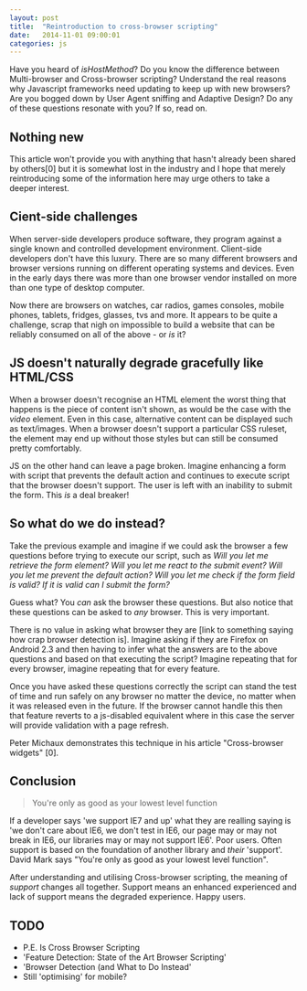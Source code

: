 ```yaml
---
layout: post
title:  "Reintroduction to cross-browser scripting"
date:   2014-11-01 09:00:01
categories: js
---
```


Have you heard of *isHostMethod*? Do you know the difference between Multi-browser and Cross-browser scripting? Understand the real reasons why Javascript frameworks need updating to keep up with new browsers? Are you bogged down by User Agent sniffing and Adaptive Design? Do any of these questions resonate with you? If so, read on.

## Nothing new

This article won't provide you with anything that hasn't already been shared by others[0] but it is somewhat lost in the industry and I hope that merely reintroducing some of the information here may urge others to take a deeper interest.

## Cient-side challenges

When server-side developers produce software, they program against a single known and controlled development environment. Client-side developers don't have this luxury. There are so many different browsers and browser versions running on different operating systems and devices. Even in the early days there was more than one browser vendor installed on more than one type of desktop computer. 

Now there are browsers on watches, car radios, games consoles, mobile phones, tablets, fridges, glasses, tvs and more. It appears to be quite a challenge, scrap that nigh on impossible to build a website that can be reliably consumed on all of the above - or *is* it?

## JS doesn't naturally degrade gracefully like HTML/CSS

When a browser doesn't recognise an HTML element the worst thing that happens is the piece of content isn't shown, as would be the case with the *video* element. Even in this case, alternative content can be displayed such as text/images. When a browser doesn't support a particular CSS ruleset, the element may end up without those styles but can still be consumed pretty comfortably.

JS on the other hand can leave a page broken. Imagine enhancing a form with script that prevents the default action and continues to execute script that the browser doesn't support. The user is left with an inability to submit the form. This *is* a deal breaker!

## So what do we do instead?

Take the previous example and imagine if we could ask the browser a few questions before trying to execute our script, such as *Will you let me retrieve the form element? Will you let me react to the submit event? Will you let me prevent the default action? Will you let me check if the form field is valid? If it is valid can I submit the form?*

Guess what? You *can* ask the browser these questions. But also notice that these questions can be asked to *any* browser. This is very important.

There is no value in asking what browser they are [link to something saying how crap browser detection is]. Imagine asking if they are Firefox on Android 2.3 and then having to infer what the answers are to the above questions and based on that executing the script? Imagine repeating that for every browser, imagine repeating that for every feature.

Once you have asked these questions correctly the script can stand the test of time and run safely on any browser no matter the device, no matter when it was released even in the future. If the browser cannot handle this then that feature reverts to a js-disabled equivalent where in this case the server will provide validation with a page refresh.

Peter Michaux demonstrates this technique in his article "Cross-browser widgets" [0].

## Conclusion

> You're only as good as your lowest level function

If a developer says 'we support IE7 and up' what they are realling saying is 'we don't care about IE6, we don't test in IE6, our page may or may not break in IE6, our libraries may or may not support IE6'. Poor users. Often support is based on the foundation of another library and *their* 'support'. David Mark says "You're only as good as your lowest level function".

After understanding and utilising Cross-browser scripting, the meaning of *support* changes all together. Support means an enhanced experienced and lack of support means the degraded experience. Happy users.

## TODO
- P.E. Is Cross Browser Scripting
- 'Feature Detection: State of the Art Browser Scripting'
- 'Browser Detection (and What to Do Instead'
- Still 'optimising' for mobile?
